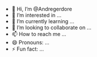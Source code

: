 - 👋 Hi, I’m @Andregerdore
- 👀 I’m interested in ...
- 🌱 I’m currently learning ...
- 💞️ I’m looking to collaborate on ...
- 📫 How to reach me ...
- 😄 Pronouns: ...
- ⚡ Fun fact: ...

<!---
Andregerdore/Andregerdore is a ✨ special ✨ repository because its `README.md` (this file) appears on your GitHub profile.
You can click the Preview link to take a look at your changes.
--->
